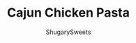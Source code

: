---
layout: ../../layouts/MarkdownPostLayout.astro
title: Cajun Chicken Pasta
author: ShugarySweets
pubDate: 2020-01-08
description: "Looking for a delicious dinner recipe that&#x27;s ready in about 30 minutes? This Cajun Chicken Pasta is colorful, spicy, and quick!"
image_url: https://www.shugarysweets.com/wp-content/uploads/2013/07/cajun-chicken-pasta-1.jpg
tags: ["Main Dish","American"]
calories: 522
protein: 31
carbohydrates: 33
fats: 30
fiber: 3
ingredients: ["1 pound boneless, skinless chicken breasts, diced","2 Tablespoons olive oil","1 1/2 Tablespoons chili powder","1/2 teaspoon kosher salt","6 cranks fresh black pepper","2 Tablespoons ground cumin","1/4 teaspoon cayenne pepper","1/2 green bell pepper, seeded and sliced","1/2 yellow pepper, seeded and sliced","1/2 red bell pepper, seeded and sliced","1/2 orange bell pepper, seeded and sliced","1/2 small red onion, sliced","2 cloves garlic, pressed","1 can (14.5 ounce) diced tomatoes","1 cup chicken broth (I used low sodium)","1 1/2 cup heavy cream","1 pound angel hair pasta, cooked"]
serves: 6
time: "35 minutes"
prepTime: "10 minutes"
instructions: ["Cook pasta according to package directions. Set aside.","In a large skillet, add olive oil and chicken breasts. Cook over high heat. Allow chicken to brown on one side and flip to cook on other side (about 2 minutes each side). Add peppers, onion and garlic. Saute until they begin to soften, about 3-5 minutes.","Add tomatoes (no need to drain), chicken broth and seasonings. Simmer about 10 minutes. Add in cream and heat until warmed (about 5 minutes).","To serve, combine cooked pasta with chicken mixture. ENJOY!"]
nutrition: ["522 calories","33 grams carbohydrates","132 milligrams cholesterol","30 grams fat","3 grams fiber","31 grams protein","15 grams saturated fat","398 milligrams sodium","5 grams sugar","1 grams trans fat","13 grams unsaturated fat"]
---